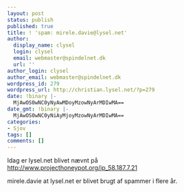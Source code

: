 ```yaml
---
layout: post
status: publish
published: true
title: ! 'spam: mirele.davie@lysel.net'
author:
  display_name: clysel
  login: clysel
  email: webmaster@spindelnet.dk
  url: ''
author_login: clysel
author_email: webmaster@spindelnet.dk
wordpress_id: 279
wordpress_url: http://christian.lysel.net/?p=279
date: !binary |-
  MjAwOS0wNC0yNyAwMDoyMzowNyArMDIwMA==
date_gmt: !binary |-
  MjAwOS0wNC0yNiAyMjoyMzowNyArMDIwMA==
categories:
- Sjov
tags: []
comments: []
---
```

<p>Idag er lysel.net blivet n&aelig;vnt p&aring; <a href="http://www.projecthoneypot.org/ip_58.187.7.21" target="_blank">http://www.projecthoneypot.org/ip_58.187.7.21</a></p>
<p>mirele.davie at lysel.net er blivet brugt af spammer i flere &aring;r.</p>
